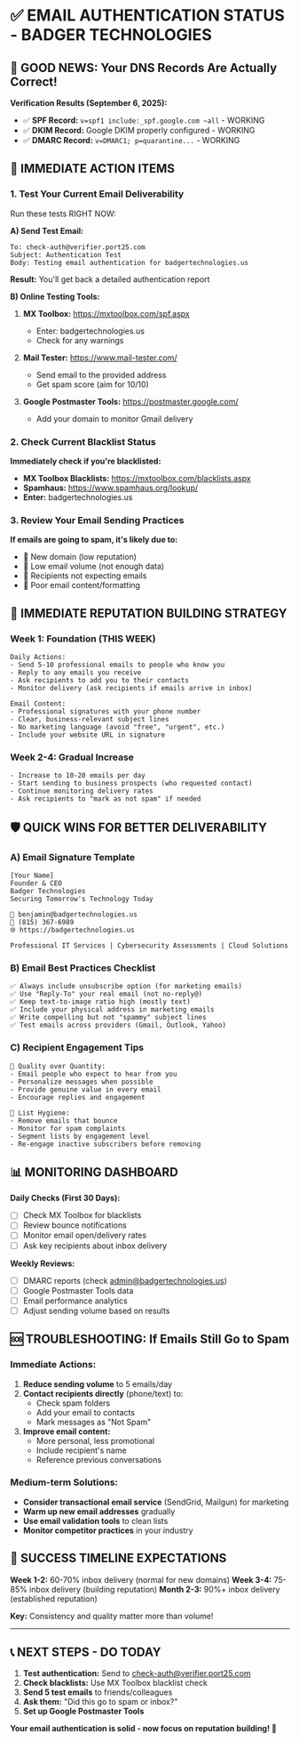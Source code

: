 # ✅ EMAIL AUTHENTICATION STATUS - BADGER TECHNOLOGIES

## 🎉 GOOD NEWS: Your DNS Records Are Actually Correct!

**Verification Results (September 6, 2025):**
- ✅ **SPF Record:** `v=spf1 include:_spf.google.com ~all` - WORKING
- ✅ **DKIM Record:** Google DKIM properly configured - WORKING  
- ✅ **DMARC Record:** `v=DMARC1; p=quarantine...` - WORKING

## 🚨 IMMEDIATE ACTION ITEMS

### **1. Test Your Current Email Deliverability**
Run these tests RIGHT NOW:

**A) Send Test Email:**
```
To: check-auth@verifier.port25.com
Subject: Authentication Test
Body: Testing email authentication for badgertechnologies.us
```
**Result:** You'll get back a detailed authentication report

**B) Online Testing Tools:**
1. **MX Toolbox:** https://mxtoolbox.com/spf.aspx
   - Enter: badgertechnologies.us
   - Check for any warnings

2. **Mail Tester:** https://www.mail-tester.com/
   - Send email to the provided address
   - Get spam score (aim for 10/10)

3. **Google Postmaster Tools:** https://postmaster.google.com/
   - Add your domain to monitor Gmail delivery

### **2. Check Current Blacklist Status**
**Immediately check if you're blacklisted:**
- **MX Toolbox Blacklists:** https://mxtoolbox.com/blacklists.aspx
- **Spamhaus:** https://www.spamhaus.org/lookup/
- **Enter:** badgertechnologies.us

### **3. Review Your Email Sending Practices**

**If emails are going to spam, it's likely due to:**
- 🚫 New domain (low reputation)
- 🚫 Low email volume (not enough data)
- 🚫 Recipients not expecting emails
- 🚫 Poor email content/formatting

## 📧 **IMMEDIATE REPUTATION BUILDING STRATEGY**

### **Week 1: Foundation (THIS WEEK)**
```
Daily Actions:
- Send 5-10 professional emails to people who know you
- Reply to any emails you receive  
- Ask recipients to add you to their contacts
- Monitor delivery (ask recipients if emails arrive in inbox)

Email Content:
- Professional signatures with your phone number
- Clear, business-relevant subject lines
- No marketing language (avoid "free", "urgent", etc.)
- Include your website URL in signature
```

### **Week 2-4: Gradual Increase**
```
- Increase to 10-20 emails per day
- Start sending to business prospects (who requested contact)
- Continue monitoring delivery rates
- Ask recipients to "mark as not spam" if needed
```

## 🛡️ **QUICK WINS FOR BETTER DELIVERABILITY**

### **A) Email Signature Template**
```
[Your Name]
Founder & CEO
Badger Technologies
Securing Tomorrow's Technology Today

📧 benjamin@badgertechnologies.us
📱 (815) 367-6989  
🌐 https://badgertechnologies.us

Professional IT Services | Cybersecurity Assessments | Cloud Solutions
```

### **B) Email Best Practices Checklist**
```
✅ Always include unsubscribe option (for marketing emails)
✅ Use "Reply-To" your real email (not no-reply@)
✅ Keep text-to-image ratio high (mostly text)
✅ Include your physical address in marketing emails
✅ Write compelling but not "spammy" subject lines
✅ Test emails across providers (Gmail, Outlook, Yahoo)
```

### **C) Recipient Engagement Tips**
```
🎯 Quality over Quantity:
- Email people who expect to hear from you
- Personalize messages when possible
- Provide genuine value in every email
- Encourage replies and engagement

🎯 List Hygiene:
- Remove emails that bounce
- Monitor for spam complaints
- Segment lists by engagement level
- Re-engage inactive subscribers before removing
```

## 📊 **MONITORING DASHBOARD**

**Daily Checks (First 30 Days):**
- [ ] Check MX Toolbox for blacklists
- [ ] Review bounce notifications
- [ ] Monitor email open/delivery rates
- [ ] Ask key recipients about inbox delivery

**Weekly Reviews:**
- [ ] DMARC reports (check admin@badgertechnologies.us)
- [ ] Google Postmaster Tools data
- [ ] Email performance analytics
- [ ] Adjust sending volume based on results

## 🆘 **TROUBLESHOOTING: If Emails Still Go to Spam**

### **Immediate Actions:**
1. **Reduce sending volume** to 5 emails/day
2. **Contact recipients directly** (phone/text) to:
   - Check spam folders
   - Add your email to contacts
   - Mark messages as "Not Spam"
3. **Improve email content:**
   - More personal, less promotional
   - Include recipient's name
   - Reference previous conversations

### **Medium-term Solutions:**
- **Consider transactional email service** (SendGrid, Mailgun) for marketing
- **Warm up new email addresses** gradually
- **Use email validation tools** to clean lists
- **Monitor competitor practices** in your industry

## 🎯 **SUCCESS TIMELINE EXPECTATIONS**

**Week 1-2:** 60-70% inbox delivery (normal for new domains)
**Week 3-4:** 75-85% inbox delivery (building reputation)
**Month 2-3:** 90%+ inbox delivery (established reputation)

**Key:** Consistency and quality matter more than volume!

---

## 📞 **NEXT STEPS - DO TODAY**

1. **Test authentication:** Send to check-auth@verifier.port25.com
2. **Check blacklists:** Use MX Toolbox blacklist check
3. **Send 5 test emails** to friends/colleagues
4. **Ask them:** "Did this go to spam or inbox?"
5. **Set up Google Postmaster Tools**

**Your email authentication is solid - now focus on reputation building! 🚀**
